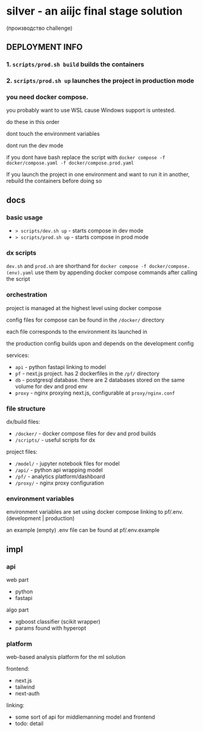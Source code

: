 # silver - an aiijc final stage solution

(производство challenge)

## DEPLOYMENT INFO

### 1. `scripts/prod.sh build` builds the containers

### 2. `scripts/prod.sh up` launches the project in production mode

### you need docker compose.
you probably want to use WSL cause Windows support is untested.

do these in this order

dont touch the environment variables

dont run the dev mode

if you dont have bash replace the script with `docker compose -f docker/compose.yaml -f docker/compose.prod.yaml`

If you launch the project in one environment and want to run it in another, rebuild the containers before doing so

## docs

### basic usage

- `> scripts/dev.sh up` - starts compose in dev mode
- `> scripts/prod.sh up` - starts compose in prod mode

### dx scripts

`dev.sh` and `prod.sh` are shorthand for `docker compose -f docker/compose.(env).yaml`
use them by appending docker compose commands after calling the script

### orchestration

project is managed at the highest level using docker compose

config files for compose can be found in the `/docker/` directory

each file corresponds to the environment its launched in

the production config builds upon and depends on the development config

services:

- `api` - python fastapi linking to model
- `pf` - next.js project. has 2 dockerfiles in the `/pf/` directory
- `db` - postgresql database. there are 2 databases stored on the same volume for dev and prod env
- `proxy` - nginx proxying next.js, configurable at `proxy/nginx.conf`

### file structure

dx/build files:
- `/docker/` - docker compose files for dev and prod builds
- `/scripts/` - useful scripts for dx

project files:
- `/model/` - jupyter notebook files for model
- `/api/` - python api wrapping model
- `/pf/` - analytics platform/dashboard
- `/proxy/` - nginx proxy configuration

### environment variables

environment variables are set using docker compose linking to pf/.env.(development | production)

an example (empty) .env file can be found at pf/.env.example

## impl

### api

web part
- python
- fastapi

algo part
- xgboost classifier (scikit wrapper)
- params found with hyperopt

### platform

web-based analysis platform for the ml solution

frontend:
- next.js
- tailwind
- next-auth

linking:
- some sort of api for middlemanning model and frontend
- todo: detail

